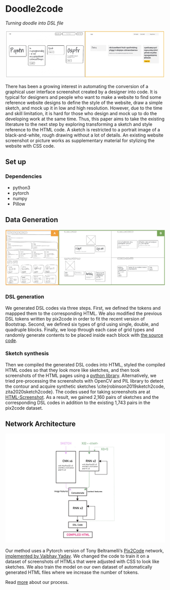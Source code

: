# Doodle2code

*Turning doodle into DSL file*

![Preview](https://github.com/sketch2code-mit/doodle2code/blob/master/results.JPG)

There has been a growing interest in automating the conversion of a graphical user interface screenshot created by a designer into code. It is typical for designers and people who want to make a website to find some reference website designs to define the style of the website, draw a simple sketch, and mock up it in low and high resolution. However, due to the time and skill limitation, it is hard for those who design and mock up to do the developing work at the same time. Thus, this paper aims to take the existing literature to the next step by exploring transforming a sketch and style reference to the HTML code. A sketch is restricted to a portrait image of a black-and-white, rough drawing without a lot of details. An existing website screenshot or picture works as supplementary material for stylizing the website with CSS code.

## Set up 

### Dependencies
- python3
- pytorch
- numpy
- Pillow

## Data Generation
![Preview](https://github.com/sketch2code-mit/doodle2code/blob/master/dataset.png)

### DSL generation
We generated DSL codes via three steps. 
First, we defined the tokens and mappped them to the corresponding HTML. We also modified the previous DSL tokens written by pix2code in order to fit the recent version of Bootstrap. Second, we defined six types of grid using single, double, and quadruple blocks. Finally, we loop through each case of grid types and randomly generate contents to be placed inside each block with [the source code](https://github.com/sketch2code-mit/data-generation).

### Sketch synthesis
Then we compiled the generated DSL codes into HTML, styled the compiled HTML codes so that they look more like sketches, and then took screenshots of the HTML pages using a [python library](https://github.com/SeleniumHQ). Alternatively, we tried pre-processing the screenshots with OpenCV and PIL library to detect the contour and acquire synthetic sketches \cite{robinson2019sketch2code, zita2020sketch2code}. The codes used for taking screenshots are at [HTML-Screenshot](https://github.com/sketch2code-mit/html-to-image). As a result, we gained 2,160 pairs of sketches and the corresponding DSL codes in addition to the existing 1,743 pairs in the pix2code dataset. 


## Network Architecture
![Preview](https://github.com/sketch2code-mit/doodle2code/blob/master/Architecture_doodle2code.jpg)

Our method uses a Pytorch version of Tony Beltramelli’s [Pix2Code](https://github.com/tonybeltramelli/pix2code) network, [implemented by Vaibhav Yadav](https://github.com/VaibhavYadav/pytorch\_pix2code). We changed the code to train it on a dataset of screenshots of HTMLs that were adjusted with CSS to look like sketches. We also train the model on our own dataset of automatically generated HTML files where we increase the number of tokens.


Read [more](https://github.com/sketch2code-mit/doodle2code/blob/master/2021_6_862_ML.pdf) about our process.
